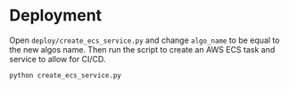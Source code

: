# Deployment
Open `deploy/create_ecs_service.py` and change `algo_name` to be equal to the new algos name. Then run the script to create an AWS ECS task and service to allow for CI/CD.
```sh
python create_ecs_service.py
```